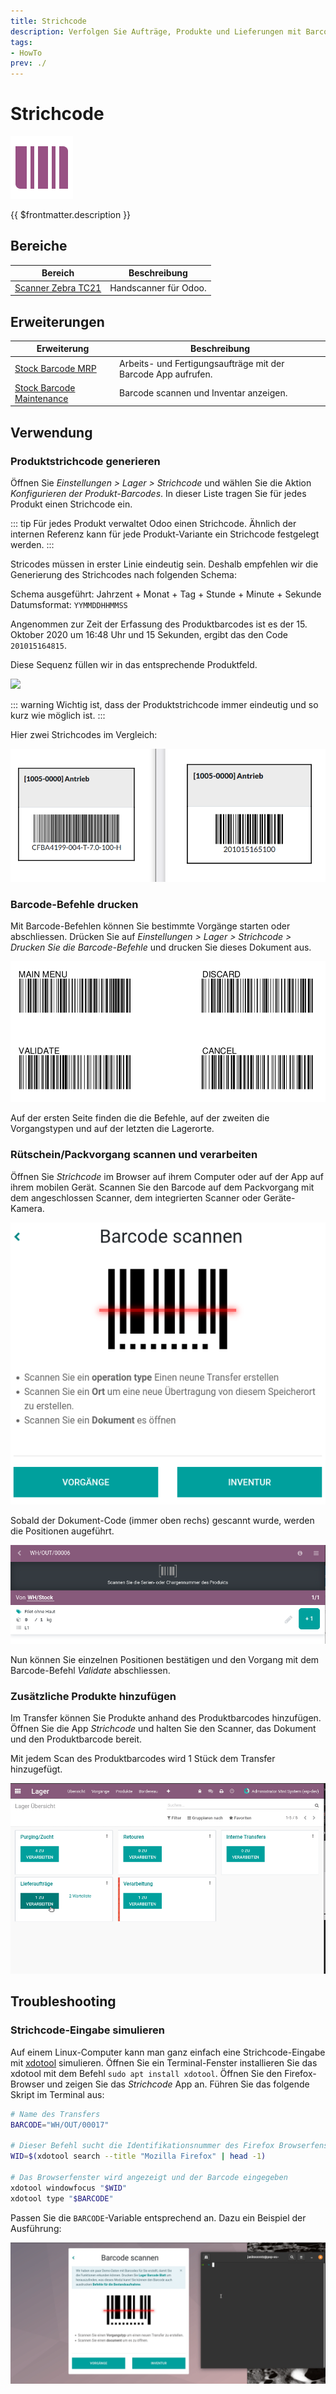 ```yaml
---
title: Strichcode
description: Verfolgen Sie Aufträge, Produkte und Lieferungen mit Barcodes.
tags:
- HowTo
prev: ./
---
```

# Strichcode
![icons_odoo_stock_barcode](attachments/icons_odoo_stock_barcode.png)

{{ $frontmatter.description }}

## Bereiche

| Bereich                                             | Beschreibung          |
| --------------------------------------------------- | --------------------- |
| [Scanner Zebra TC21](Scanner%20Zebra%20TC21.md) | Handscanner für Odoo. |

## Erweiterungen

| Erweiterung                                                   | Beschreibung                                                  |
| ------------------------------------------------------------- | ------------------------------------------------------------- |
| [Stock Barcode MRP](Stock%20Barcode%20MRP.md)                 | Arbeits- und Fertigungsaufträge mit der Barcode App aufrufen. |
| [Stock Barcode Maintenance](Stock%20Barcode%20Maintenance.md) | Barcode scannen und Inventar anzeigen.                        |

## Verwendung

### Produktstrichcode generieren

Öffnen Sie *Einstellungen > Lager > Strichcode* und wählen Sie die Aktion *Konfigurieren der Produkt-Barcodes*. In dieser Liste tragen Sie für jedes Produkt einen Strichcode ein.

::: tip
Für jedes Produkt verwaltet Odoo einen Strichcode. Ähnlich der internen Referenz kann für jede Produkt-Variante ein Strichcode festgelegt werden.
:::

Stricodes müssen in erster Linie eindeutig sein. Deshalb empfehlen wir die Generierung des Strichcodes nach folgenden Schema:

Schema ausgeführt: Jahrzent + Monat + Tag + Stunde + Minute + Sekunde  
Datumsformat: `YYMMDDHHMMSS`

Angenommen zur Zeit der Erfassung des Produktbarcodes ist es der 15. Oktober 2020 um 16:48 Uhr und 15 Sekunden, ergibt das den Code `201015164815`.

Diese Sequenz füllen wir in das entsprechende Produktfeld.

![](attachments/Strichcode%20für%20Produkte%20generieren.png)

::: warning
Wichtig ist, dass der Produktstrichcode immer eindeutig und so kurz wie möglich ist.
:::

Hier zwei Strichcodes im Vergleich:

![](attachments/Strichcode%20zwei%20Codes%20im%20Vergleich.png)

### Barcode-Befehle drucken

Mit Barcode-Befehlen können Sie bestimmte Vorgänge starten oder abschliessen. Drücken Sie auf *Einstellungen > Lager > Strichcode > Drucken Sie die Barcode-Befehle* und drucken Sie dieses Dokument aus.

![](attachments/Strichcode%20Barcode-Befehle.png)

Auf der ersten Seite finden die die Befehle, auf der zweiten die Vorgangstypen und auf der letzten die Lagerorte.

### Rütschein/Packvorgang scannen und verarbeiten

Öffnen Sie *Strichcode* im Browser auf ihrem Computer oder auf der App auf ihrem mobilen Gerät. Scannen Sie den Barcode auf dem Packvorgang mit dem angeschlossen Scanner, dem integrierten Scanner oder Geräte-Kamera.

![](attachments/Strichcode%20scannen.png)

Sobald der Dokument-Code (immer oben rechs) gescannt wurde, werden die Positionen augeführt.

![](attachments/Strichcode%20Positionen%20Scanvorgang.png)

Nun können Sie einzelnen Positionen bestätigen und den Vorgang mit dem Barcode-Befehl *Validate* abschliessen.

### Zusätzliche Produkte hinzufügen

Im Transfer können Sie Produkte anhand des Produktbarcodes hinzufügen. Öffnen Sie die App *Strichcode* und halten Sie den Scanner, das Dokument und den Produktbarcode bereit.

Mit jedem Scan des Produktbarcodes wird 1 Stück dem Transfer hinzugefügt.

![Strichcode Zusätzliche Produkte hinzufügen](attachments/Strichcode%20Zusätzliche%20Produkte%20hinzufügen.gif)

## Troubleshooting

### Strichcode-Eingabe simulieren

Auf einem Linux-Computer kann man ganz einfach eine Strichcode-Eingabe mit [xdotool](https://www.semicomplete.com/projects/xdotool/) simulieren. Öffnen Sie ein Terminal-Fenster installieren Sie das xdotool mit dem Befehl `sudo apt install xdotool`. Öffnen Sie den Firefox-Browser und zeigen Sie das *Strichcode* App an. Führen Sie das folgende Skript im Terminal aus:

```bash
# Name des Transfers
BARCODE="WH/OUT/00017"

# Dieser Befehl sucht die Identifikationsnummer des Firefox Browserfenster
WID=$(xdotool search --title "Mozilla Firefox" | head -1)

# Das Browserfenster wird angezeigt und der Barcode eingegeben
xdotool windowfocus "$WID"
xdotool type "$BARCODE"
```

Passen Sie die `BARCODE`-Variable entsprechend an. Dazu ein Beispiel der Ausführung:

![Strichcode Eignabe simulieren](attachments/Strichcode%20Eignabe%20simulieren.gif)
